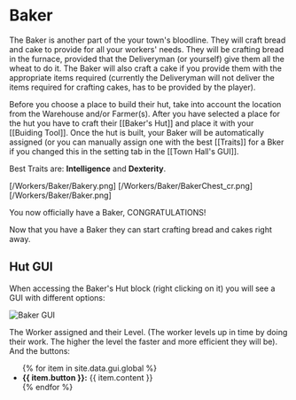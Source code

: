 # Baker

The Baker is another part of the your town's bloodline. They will craft bread and cake to provide for all your workers' needs. They will be crafting bread in the furnace, provided that the Deliveryman (or yourself) give them all the wheat to do it. The Baker will also craft a cake if you provide them with the appropriate items required (currently the Deliveryman will not deliver the items required for crafting cakes, has to be provided by the player).

Before you choose a place to build their hut, take into account the location from the Warehouse and/or Farmer(s). After you have selected a place for the hut you have to craft their [[Baker's Hut]] and place it with your [[Buiding Tool]]. Once the hut is built, your Baker will be automatically assigned (or you can manually assign one with the best [[Traits]] for a Bker if you changed this in the setting tab in the [[Town Hall's GUI]].

Best Traits are: **Intelligence** and **Dexterity**.

\[/Workers/Baker/Bakery.png\] \[/Workers/Baker/BakerChest_cr.png\] [/Workers/Baker/Baker.png]

You now officially have a Baker, CONGRATULATIONS!

Now that you have a Baker they can start crafting bread and cakes right away.

## Hut GUI

When accessing the Baker's Hut block (right clicking on it) you will see a GUI with different options:

<div class="row">
  <div class="col-sm-12 col-md">
    <img src="../assets/images/gui/bakergui.png" class="img-fluid mx-auto" alt="Baker GUI">
  </div>
  <div class="col-sm-12 col-md">
    <p>The Worker assigned and their Level. (The worker levels up in time by doing their work. The higher the level the faster and more efficient they will be). And the buttons:</p>
    <ul>
      {% for item in site.data.gui.global %}
        <li><strong>{{ item.button }}:</strong> {{ item.content }}</li>
      {% endfor %}
    </ul>
  </div>
</div>
